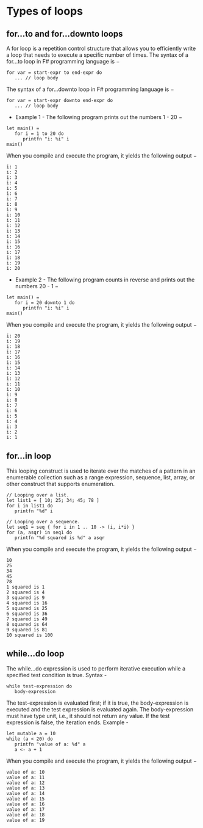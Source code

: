 # Types of loops
## for...to and for...downto loops
A for loop is a repetition control structure that allows you to efficiently write a loop that needs to execute a specific number of times.
The syntax of a for...to loop in F# programming language is −
```f#
for var = start-expr to end-expr do
   ... // loop body
```
The syntax of a for...downto loop in F# programming language is −
```f#
for var = start-expr downto end-expr do
   ... // loop body
```
- Example 1 - The following program prints out the numbers 1 - 20 −
```f#
let main() =
   for i = 1 to 20 do
      printfn "i: %i" i
main()
```
When you compile and execute the program, it yields the following output −
```
i: 1
i: 2
i: 3
i: 4
i: 5
i: 6
i: 7
i: 8
i: 9
i: 10
i: 11
i: 12
i: 13
i: 14
i: 15
i: 16
i: 17
i: 18
i: 19
i: 20
```

- Example 2 - The following program counts in reverse and prints out the numbers 20 - 1 −
```f#
let main() =
   for i = 20 downto 1 do
      printfn "i: %i" i
main()
```
When you compile and execute the program, it yields the following output −
```
i: 20
i: 19
i: 18
i: 17
i: 16
i: 15
i: 14
i: 13
i: 12
i: 11
i: 10
i: 9
i: 8
i: 7
i: 6
i: 5
i: 4
i: 3
i: 2
i: 1
```

## for...in loop
This looping construct is used to iterate over the matches of a pattern in an enumerable collection such as a range expression, sequence, list, array, or other construct that supports enumeration.
```f#
// Looping over a list.
let list1 = [ 10; 25; 34; 45; 78 ]
for i in list1 do
   printfn "%d" i

// Looping over a sequence.
let seq1 = seq { for i in 1 .. 10 -> (i, i*i) }
for (a, asqr) in seq1 do
   printfn "%d squared is %d" a asqr
```
When you compile and execute the program, it yields the following output −
```
10
25
34
45
78
1 squared is 1
2 squared is 4
3 squared is 9
4 squared is 16
5 squared is 25
6 squared is 36
7 squared is 49
8 squared is 64
9 squared is 81
10 squared is 100
```

## while...do loop
The while...do expression is used to perform iterative execution while a specified test condition is true.
Syntax -
```f#
while test-expression do
   body-expression
```
The test-expression is evaluated first; if it is true, the body-expression is executed and the test expression is evaluated again. The body-expression must have type unit, i.e., it should not return any value. If the test expression is false, the iteration ends.
Example -
```f#
let mutable a = 10
while (a < 20) do
   printfn "value of a: %d" a
   a <- a + 1
```
When you compile and execute the program, it yields the following output −
```
value of a: 10
value of a: 11
value of a: 12
value of a: 13
value of a: 14
value of a: 15
value of a: 16
value of a: 17
value of a: 18
value of a: 19
```